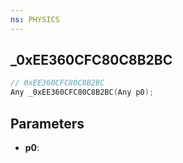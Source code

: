 ```yaml
---
ns: PHYSICS
---
```

## _0xEE360CFC80C8B2BC

```c
// 0xEE360CFC80C8B2BC
Any _0xEE360CFC80C8B2BC(Any p0);
```

## Parameters
* **p0**:
